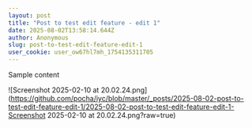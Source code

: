 ```yaml
---
layout: post
title: "Post to test edit feature - edit 1"
date: 2025-08-02T13:58:14.644Z
author: Anonymous
slug: post-to-test-edit-feature-edit-1
user_cookie: user_ow67hl7mh_1754135311705
---
```


Sample content


![Screenshot 2025-02-10 at 20.02.24.png](https://github.com/pocha/iyc/blob/master/_posts/2025-08-02-post-to-test-edit-feature-edit-1/2025-08-02-post-to-test-edit-feature-edit-1-Screenshot 2025-02-10 at 20.02.24.png?raw=true)
